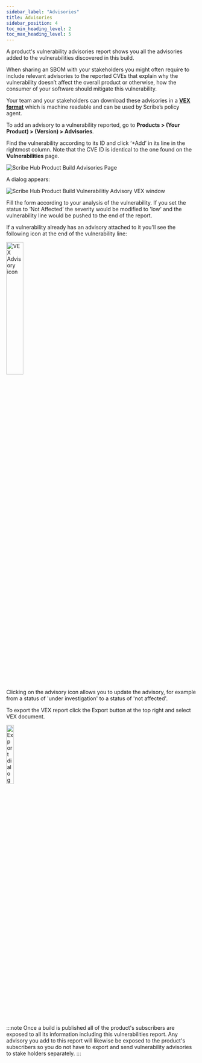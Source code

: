 ```yaml
---
sidebar_label: "Advisories"
title: Advisories
sidebar_position: 4
toc_min_heading_level: 2
toc_max_heading_level: 5
---
```


A product's vulnerability advisories report shows you all the advisories added to the vulnerabilities discovered in this build.

When sharing an SBOM with your stakeholders you might often require to include relevant advisories to the reported CVEs that explain why the vulnerability doesn’t affect the overall product or otherwise, how the consumer of your software should mitigate this vulnerability.

Your team and your stakeholders can download these advisories in a **[VEX format](https://cyclonedx.org/capabilities/vex/)** which is machine readable and can be used by Scribe’s policy agent.

To add an advisory to a vulnerability reported, go to **Products > (Your Product) > (Version) > Advisories**.

Find the vulnerability according to its ID and click ‘+Add’ in its line in the rightmost column. Note that the CVE ID is identical to the one found on the **Vulnerabilities** page.

<img src='../../img/start/advisories-start.jpg' alt='Scribe Hub Product Build Advisories Page'/>
  
A dialog appears:

<img src='../../img/start/vex-start.jpg' alt='Scribe Hub Product Build Vulnerabilitiy Advisory VEX window'/>

Fill the form according to your analysis of the vulnerability. If you set the status to ‘Not Affected’ the severity would be modified to 'low' and the vulnerability line would be pushed to the end of the report.

If a vulnerability already has an advisory attached to it you'll see the following icon at the end of the vulnerability line:

<img src='../../img/start/advisory-icon.jpg' alt='VEX Advisory icon' width='30%' min-width='300px'/>

Clicking on the advisory icon allows you to update the advisory, for example from a status of 'under investigation' to a status of 'not affected'.

To export the VEX report click the Export button at the top right and select VEX document.

<img src='../../img/start/export-start.jpg' alt='Export dialog' width='20%' min-width='200px'/>

:::note
Once a build is published all of the product's subscribers are exposed to all its information including this vulnerabilities report. Any advisory you add to this report will likewise be exposed to the product's subscribers so you do not have to export and send vulnerability advisories to stake holders separately.
:::








